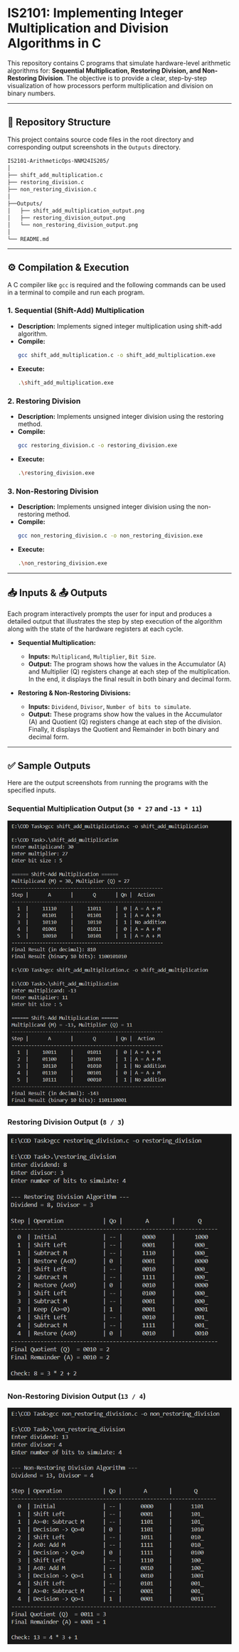 # IS2101: Implementing Integer Multiplication and Division Algorithms in C

This repository contains C programs that simulate hardware-level arithmetic algorithms for: **Sequential Multiplication, Restoring Division, and Non-Restoring Division**. The objective is to provide a clear, step-by-step visualization of how processors perform multiplication and division on binary numbers.
***

## 📂 Repository Structure

This project contains source code files in the root directory and corresponding output screenshots in the `Outputs` directory.

```
IS2101-ArithmeticOps-NNM24IS205/
│
├── shift_add_multiplication.c
├── restoring_division.c
├── non_restoring_division.c
│
├──Outputs/
│   ├── shift_add_multiplication_output.png
│   ├── restoring_division_output.png
│   └── non_restoring_division_output.png
│
└── README.md
```
***

## ⚙️ Compilation & Execution

A C compiler like `gcc` is required and the following commands can be used in a terminal to compile and run each program.

### 1\. Sequential (Shift-Add) Multiplication

  * **Description:** Implements signed integer multiplication using shift-add algorithm.
  * **Compile:**
    ```bash
    gcc shift_add_multiplication.c -o shift_add_multiplication.exe
    ```
  * **Execute:**
    ```bash
    .\shift_add_multiplication.exe
    ```

### 2\. Restoring Division

  * **Description:** Implements unsigned integer division using the restoring method.
  * **Compile:**
    ```bash
    gcc restoring_division.c -o restoring_division.exe
    ```
  * **Execute:**
    ```bash
    .\restoring_division.exe
    ```

### 3\. Non-Restoring Division

  * **Description:** Implements unsigned integer division using the non-restoring method.
  * **Compile:**
    ```bash
    gcc non_restoring_division.c -o non_restoring_division.exe
    ```
  * **Execute:**
    ```bash
    .\non_restoring_division.exe
    ```
***

## 📥 Inputs & 📤 Outputs

Each program interactively prompts the user for input and produces a detailed output that illustrates the step by step execution of the algorithm along with the state of the hardware registers at each cycle.

  * **Sequential Multiplication:**

      * **Inputs:** `Multiplicand`, `Multiplier`, `Bit Size`.
      * **Output:** The program shows how the values in the Accumulator (A) and Multiplier (Q) registers change at each step of the multiplication. In the end, it displays the final result in both binary and decimal form.

  * **Restoring & Non-Restoring Divisions:**

      * **Inputs:** `Dividend`, `Divisor`, `Number of bits to simulate`.
      * **Output:** These programs show how the values in the Accumulator (A) and Quotient (Q) registers change at each step of the division. Finally, it displays the Quotient and Remainder in both binary and decimal form.
***

## ✅ Sample Outputs

Here are the output screenshots from running the programs with the specified inputs.

### Sequential Multiplication Output (`30 * 27` and `-13 * 11`)

![Sequential Multiplication Output](Outputs/shift_add_multiplication_output.png)

### Restoring Division Output (`8 / 3`)

![Restoring Division Output](Outputs/restoring_division_output.png)

### Non-Restoring Division Output (`13 / 4`)

![Non-Restoring Division Output](Outputs/non_restoring_division_output.png)
